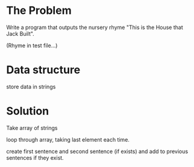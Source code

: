 # The Problem

Write a program that outputs the nursery rhyme "This is the House that Jack Built".

(Rhyme in test file...)

# Data structure

store data in strings

# Solution

Take array of strings

loop through array, taking last element each time.

create first sentence and second sentence (if exists) and add to previous sentences if they exist.
